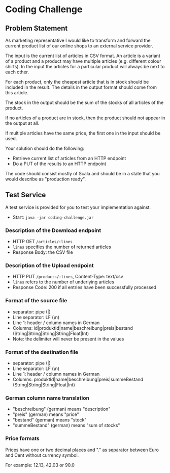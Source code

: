 # Coding Challenge

## Problem Statement

As marketing representative I would like to transform and forward the current product list of our online shops to an external service provider.

The input is the current list of articles in CSV format. An article is a variant of a product and a product may have multiple articles (e.g. different colour shirts). In the input the articles for a particular product will always be next to each other.

For each product, only the cheapest article that is in stock should be included in the result. The details in the output format should come from this article.

The stock in the output should be the sum of the stocks of all articles of the product.

If no articles of a product are in stock, then the product should not appear in the output at all.

If multiple articles have the same price, the first one in the input should be used.

Your solution should do the following:

- Retrieve current list of articles from an HTTP endpoint
- Do a PUT of the results to an HTTP endpoint

The code should consist mostly of Scala and should be in a state that you would describe as "production ready".

## Test Service

A test service is provided for you to test your implementation against.

- Start: `java -jar coding-challenge.jar`

### Description of the Download endpoint
- HTTP GET `/articles/:lines`
- `lines` specifies the number of returned articles
- Response Body: the CSV file

### Description of the Upload endpoint
- HTTP PUT `/products/:lines`, Content-Type: text/csv
- `lines` refers to the number of underlying articles
- Response Code: 200 if all entries have been successfully processed

### Format of the source file
- separator: pipe (|)
- Line separator: LF (\n)
- Line 1: header / column names in German
- Columns: id|produktId|name|beschreibung|preis|bestand (String|String|String|String|Float|Int)
- Note: the delimiter will never be present in the values

### Format of the destination file
- separator: pipe (|)
- Line separator: LF (\n)
- Line 1: header / column names in German
- Columns: produktId|name|beschreibung|preis|summeBestand (String|String|String|Float|Int)

### German column name translation
- "beschreibung" (german) means "description"
- "preis" (german) means "price"
- "bestand" (german) means "stock"
- "summeBestand" (german) means "sum of stocks"

### Price formats
Prices have one or two decimal places and "." as separator between Euro and Cent without currency symbol.

For example: 12.13, 42.03 or 90.0